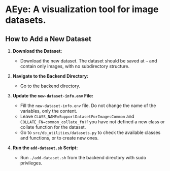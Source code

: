 # AEye: A visualization tool for image datasets.

## How to Add a New Dataset

1. **Download the Dataset:**
   - Download the new dataset. The dataset should be saved at `~` and contain only images, with no subdirectory structure.

2. **Navigate to the Backend Directory:**
   - Go to the backend directory.

3. **Update the `new-dataset-info.env` File:**
   - Fill the `new-dataset-info.env` file. Do not change the name of the variables, only the content.
   - Leave `CLASS_NAME=SupportDatasetForImagesCommon` and `COLLATE_FN=common_collate_fn` if you have not defined a new class or collate function for the dataset.
   - Go to `src/db_utilities/datasets.py` to check the available classes and functions, or to create new ones.

4. **Run the `add-dataset.sh` Script:**
   - Run `./add-dataset.sh` from the backend directory with sudo privileges.
